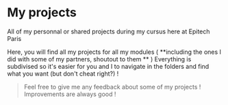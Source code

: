 # My projects
All of my personnal or shared projects during my cursus here at Epitech Paris


Here, you will find all my projects for all my modules ( **including the ones I did with some of my partners, shoutout to them ** )
Everything is subdivised so it's easier for you and I to navigate in the folders and find what you want (but don't cheat right?) !
>Feel free to give me any feedback about some of my projects !
>Improvements are always good !
